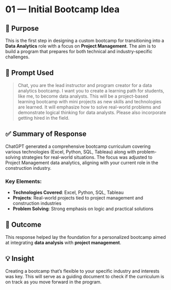 
# 01 — Initial Bootcamp Idea

## 🎯 Purpose
This is the first step in designing a custom bootcamp for transitioning into a **Data Analytics** role with a focus on **Project Management**. The aim is to build a program that prepares for both technical and industry-specific challenges.

## 🧠 Prompt Used
> Chat, you are the lead instructor and program creator for a data analytics bootcamp. I want you to create a learning path for students, like me, to become data analysts. This will be a project-based learning bootcamp with mini projects as new skills and technologies are learned. It will emphasize how to solve real-world problems and demonstrate logical thinking for data analysts. Please also incorporate getting hired in the field.

## ✅ Summary of Response
ChatGPT generated a comprehensive bootcamp curriculum covering various technologies (Excel, Python, SQL, Tableau) along with problem-solving strategies for real-world situations. The focus was adjusted to Project Management data analytics, aligning with your current role in the construction industry.

### Key Elements:
- **Technologies Covered**: Excel, Python, SQL, Tableau
- **Projects**: Real-world projects tied to project management and construction industries
- **Problem Solving**: Strong emphasis on logic and practical solutions

## 📌 Outcome
This response helped lay the foundation for a personalized bootcamp aimed at integrating **data analysis** with **project management**.

## 💡 Insight
Creating a bootcamp that’s flexible to your specific industry and interests was key. This will serve as a guiding document to check if the curriculum is on track as you move forward in the program.

